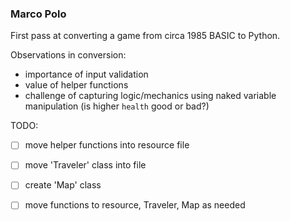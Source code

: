 ### Marco Polo

First pass at converting a game from circa 1985 BASIC to Python.

Observations in conversion:

- importance of input validation
- value of helper functions
- challenge of capturing logic/mechanics using naked variable manipulation (is higher `health` good or bad?)

TODO:

- [ ] move helper functions into resource file
- [ ] move 'Traveler' class into file
- [ ] create 'Map' class
- [ ] move functions to resource, Traveler, Map as needed


